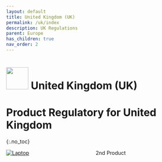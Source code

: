 ```yaml
---
layout: default
title: United Kingdom (UK)
permalink: /uk/index
description: UK Regulations
parent: Europe 
has_children: true
nav_order: 2
---
```


<h1> 
<img src="https://lh3.googleusercontent.com/drive-viewer/AK7aPaAOXb3-Dvtj9Wm0amd_5Bb0DvmX3SxoiglW9cYD1K-Pn-CUDjw9IZo_VC2LD-Ci9eytJimr6cX1jT5tcbkR7LzawsZCiw=s1600" style="width: 60px"/>
United Kingdom (UK)</h1>

# Product Regulatory for United Kingdom
{:.no_toc}
 
<div style="display: grid; grid-template-columns: auto auto">
  <div class="grid-item">
    <a href="./laptop">
        <img src="https://lh3.googleusercontent.com/drive-viewer/AK7aPaAgzphOv1bwpAJlYIrwPADIyYGYfOyREiyHFfJlUdQDsnmW2OuJX4fS4TIVgvfy2FWL92i--5DpfZAqK3WnYHpQdMDu4g=s256" alt="Laptop" class="center-thirty">
    </a>
  </div>
  <div class="grid-item">2nd Product</div>
</div>